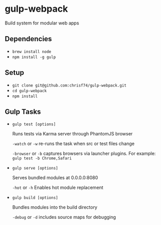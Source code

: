 # gulp-webpack
Build system for modular web apps

## Dependencies
* `brew install node`
* `npm install -g gulp`

## Setup
* `git clone git@github.com:chrisf74/gulp-webpack.git`
* `cd gulp-webpack`
* `npm install`

## Gulp Tasks
* `gulp test [options]`

	Runs tests via Karma server through PhantomJS browser

	`-watch` or `-w` re-runs the task when src or test files change

	`-browser` or `-b` captures browsers via launcher plugins. For example: `gulp test -b Chrome,Safari`

* `gulp serve [options]`

	Serves bundled modules at 0.0.0.0:8080
	
	`-hot` or `-h` Enables hot module replacement

* `gulp build [options]`

	Bundles modules into the build directory
	
	`-debug` or `-d` includes source maps for debugging	
